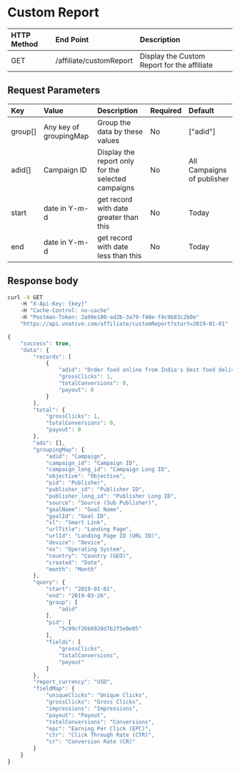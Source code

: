 # Custom Report

| HTTP Method | End Point | Description |
| :--- | :--- | :--- |
| GET | /affiliate/customReport | Display the Custom Report for the affiliate |

## Request Parameters

| Key | Value | Description | Required | Default |
| :--- | :--- | :--- | :--- | :--- |
| group\[\] | Any key of groupingMap | Group the data by these values | No | \["adid"\] |
| adid\[\] | Campaign ID | Display the report only for the selected campaigns | No | All Campaigns of publisher |
| start | date in Y-m-d | get record with date greater than this | No | Today |
| end | date in Y-m-d | get record with date less than this | No | Today |

## Response body

```bash
curl -X GET 
    -H "X-Api-Key: {key}" 
    -H "Cache-Control: no-cache" 
    -H "Postman-Token: 2a90e180-ad2b-3a79-f40e-f4c9b83c2b0e" 
    "https://api.vnative.com/affiliate/customReport?start=2019-01-01"
```

```javascript
{
    "success": true,
    "data": {
        "records": [
            {
                "adid": "Order food online from India's best food delivery service. Order from restaurants near you",
                "grossClicks": 1,
                "totalConversions": 0,
                "payout": 0
            }
        ],
        "total": {
            "grossClicks": 1,
            "totalConversions": 0,
            "payout": 0
        },
        "ads": [],
        "groupingMap": {
            "adid": "Campaign",
            "campaign_id": "Campaign ID",
            "campaign_long_id": "Campaign Long ID",
            "objective": "Objective",
            "pid": "Publisher",
            "publisher_id": "Publisher ID",
            "publisher_long_id": "Publisher Long ID",
            "source": "Source (Sub Publisher)",
            "goalName": "Goal Name",
            "goalId": "Goal ID",
            "sl": "Smart Link",
            "urlTitle": "Landing Page",
            "urlId": "Landing Page ID (URL ID)",
            "device": "Device",
            "os": "Operating System",
            "country": "Country (GEO)",
            "created": "Date",
            "month": "Month"
        },
        "query": {
            "start": "2019-01-01",
            "end": "2019-03-26",
            "group": [
                "adid"
            ],
            "pid": [
                "5c99cf26b6920d7b2f5e0e05"
            ],
            "fields": [
                "grossClicks",
                "totalConversions",
                "payout"
            ]
        },
        "report_currency": "USD",
        "fieldMap": {
            "uniqueClicks": "Unique Clicks",
            "grossClicks": "Gross Clicks",
            "impressions": "Impressions",
            "payout": "Payout",
            "totalConversions": "Conversions",
            "epc": "Earning Per Click (EPC)",
            "ctr": "Click Through Rate (CTR)",
            "cr": "Conversion Rate (CR)"
        }
    }
}
```


